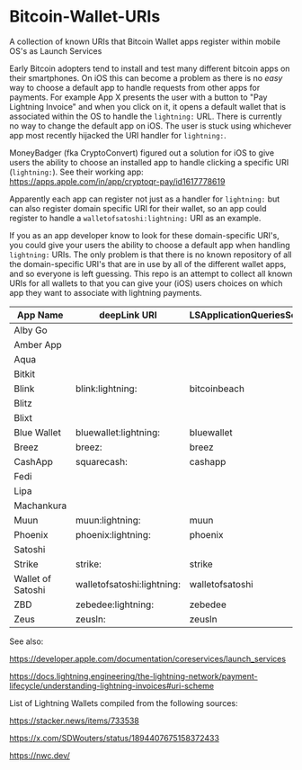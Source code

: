 # Bitcoin-Wallet-URIs
A collection of known URIs that Bitcoin Wallet apps register within mobile OS's as Launch Services

Early Bitcoin adopters tend to install and test many different bitcoin apps on their smartphones. On iOS this can become a problem as there is no *easy* way to choose a default app to handle requests from other apps for payments. For example App X presents the user with a button to "Pay Lightning Invoice" and when you click on it, it opens a default wallet that is associated within the OS to handle the ```lightning:``` URL. There is currently no way to change the default app on iOS. The user is stuck using whichever app most recently hijacked the URI handler for ```lightning:```.

MoneyBadger (fka CryptoConvert) figured out a solution for iOS to give users the ability to choose an installed app to handle clicking a specific URI (```lightning:```). See their working app: https://apps.apple.com/in/app/cryptoqr-pay/id1617778619

Apparently each app can register not just as a handler for ```lightning:``` but can also register domain specific URI for their wallet, so an app could register to handle a ```walletofsatoshi:lightning:``` URI as an example.

If you as an app developer know to look for these domain-specific URI's, you could give your users the ability to choose a default app when handling ```lightning:``` URIs. The only problem is that there is no known repository of all the domain-specific URI's that are in use by all of the different wallet apps, and so everyone is left guessing. This repo is an attempt to collect all known URIs for all wallets to that you can give your (iOS) users choices on which app they want to associate with lightning payments.

|App Name         |deepLink URI              |LSApplicationQueriesSchemes|
|-----------------|--------------------------|---------------------------|
|Alby Go          |                          |                           |
|Amber App        |                          |                           |
|Aqua             |                          |                           |
|Bitkit           |                          |                           |
|Blink            |blink:lightning:          |bitcoinbeach               |
|Blitz            |                          |                           |
|Blixt            |                          |                           |
|Blue Wallet      |bluewallet:lightning:   |bluewallet                 |
|Breez            |breez:                  |breez                      |
|CashApp          |squarecash:               |cashapp                    |
|Fedi             |                          |                           |
|Lipa             |                          |                           |
|Machankura       |                          |                           |
|Muun             |muun:lightning:           |muun                       |
|Phoenix          |phoenix:lightning:        |phoenix                    |
|Satoshi          |                          |                           |
|Strike           |strike:                 |strike                     |
|Wallet of Satoshi|walletofsatoshi:lightning:|walletofsatoshi            |
|ZBD              |zebedee:lightning:        |zebedee                    |
|Zeus             |zeusln:                   |zeusln                     |




See also:

https://developer.apple.com/documentation/coreservices/launch_services

https://docs.lightning.engineering/the-lightning-network/payment-lifecycle/understanding-lightning-invoices#uri-scheme

List of Lightning Wallets compiled from the following sources:

https://stacker.news/items/733538

https://x.com/SDWouters/status/1894407675158372433

https://nwc.dev/
